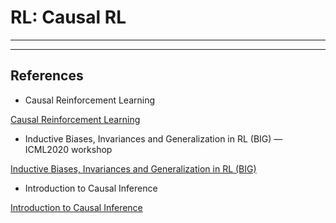 # RL: Causal RL

---

---

## References

- Causal Reinforcement Learning

[Causal Reinforcement Learning](https://crl.causalai.net/)

- Inductive Biases, Invariances and Generalization in RL (BIG) — ICML2020 workshop

[Inductive Biases, Invariances and Generalization in RL (BIG)](https://biases-invariances-generalization.github.io/)

- Introduction to Causal Inference

[Introduction to Causal Inference](https://www.bradyneal.com/causal-inference-course)